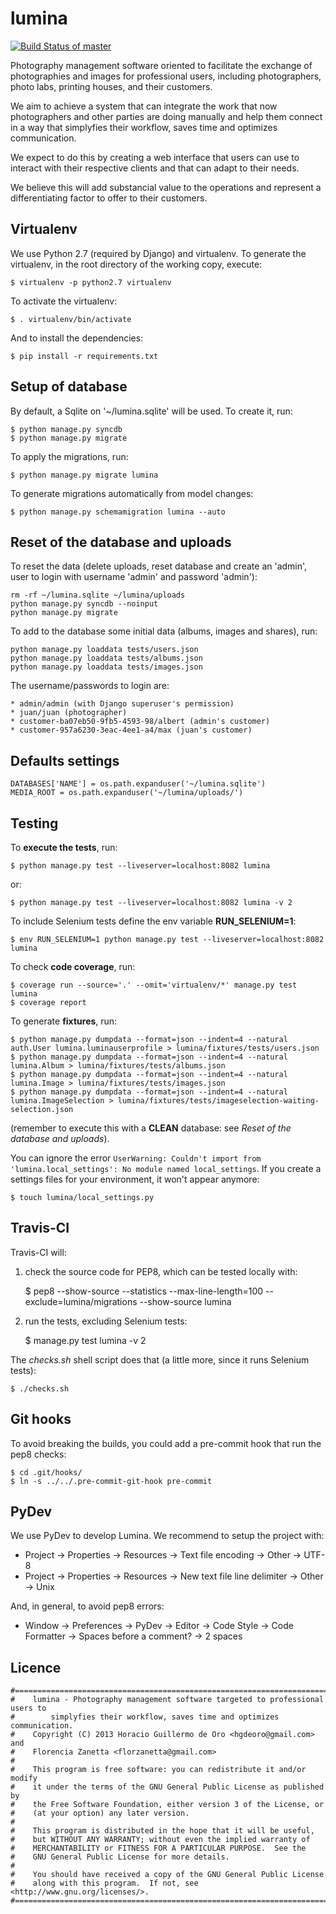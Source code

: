lumina
======

[![Build Status of master](https://api.travis-ci.org/florzanetta/lumina.png?branch=master)](https://travis-ci.org/florzanetta/lumina)

Photography management software oriented to facilitate the exchange of photographies and images
for professional users, including photographers, photo labs, printing houses, and their customers.

We aim to achieve a system that can integrate the work that now photographers and other parties are doing manually and
help them connect in a way that simplyfies their workflow, saves time and optimizes communication.

We expect to do this by creating a web interface that users can use to interact with
their respective clients and that can adapt to their needs.

We believe this will add substancial value to the operations and represent
a differentiating factor to offer to their customers.

Virtualenv
----------

We use Python 2.7 (required by Django) and virtualenv. To generate the virtualenv,
in the root directory of the working copy, execute:

    $ virtualenv -p python2.7 virtualenv

To activate the virtualenv:

    $ . virtualenv/bin/activate

And to install the dependencies:

    $ pip install -r requirements.txt 

Setup of database
-----------------

By default, a Sqlite on '~/lumina.sqlite' will be used. To create it, run:

    $ python manage.py syncdb
    $ python manage.py migrate

To apply the migrations, run:

    $ python manage.py migrate lumina

To generate migrations automatically from model changes:

    $ python manage.py schemamigration lumina --auto


Reset of the database and uploads
---------------------------------

To reset the data (delete uploads, reset database and create an 'admin', user to login
with username 'admin' and password 'admin'):

    rm -rf ~/lumina.sqlite ~/lumina/uploads
    python manage.py syncdb --noinput
    python manage.py migrate

To add to the database some initial data (albums, images and shares), run:

    python manage.py loaddata tests/users.json
    python manage.py loaddata tests/albums.json
    python manage.py loaddata tests/images.json

The username/passwords to login are:

    * admin/admin (with Django superuser's permission)
    * juan/juan (photographer)
    * customer-ba07eb50-9fb5-4593-98/albert (admin's customer)
    * customer-957a6230-3eac-4ee1-a4/max (juan's customer)


Defaults settings
-----------------

    DATABASES['NAME'] = os.path.expanduser('~/lumina.sqlite')
    MEDIA_ROOT = os.path.expanduser('~/lumina/uploads/')


Testing
-------

To **execute the tests**, run:

    $ python manage.py test --liveserver=localhost:8082 lumina

or:

    $ python manage.py test --liveserver=localhost:8082 lumina -v 2

To include Selenium tests define the env variable **RUN_SELENIUM=1**:

    $ env RUN_SELENIUM=1 python manage.py test --liveserver=localhost:8082 lumina

To check **code coverage**, run:

    $ coverage run --source='.' --omit='virtualenv/*' manage.py test lumina
    $ coverage report

To generate **fixtures**, run:

    $ python manage.py dumpdata --format=json --indent=4 --natural auth.User lumina.luminauserprofile > lumina/fixtures/tests/users.json
    $ python manage.py dumpdata --format=json --indent=4 --natural lumina.Album > lumina/fixtures/tests/albums.json
    $ python manage.py dumpdata --format=json --indent=4 --natural lumina.Image > lumina/fixtures/tests/images.json
    $ python manage.py dumpdata --format=json --indent=4 --natural lumina.ImageSelection > lumina/fixtures/tests/imageselection-waiting-selection.json

(remember to execute this with a **CLEAN** database: see *Reset of the database and uploads*).

You can ignore the error `UserWarning: Couldn't import from 'lumina.local_settings': No module named local_settings`.
If you create a settings files for your environment, it won't appear anymore:

    $ touch lumina/local_settings.py


Travis-CI
---------

Travis-CI will:

1) check the source code for PEP8, which can be tested locally with:

    $ pep8 --show-source --statistics --max-line-length=100 --exclude=lumina/migrations --show-source lumina

2) run the tests, excluding Selenium tests:

    $ manage.py test lumina -v 2

The *checks.sh* shell script does that (a little more, since it runs Selenium tests):

    $ ./checks.sh


Git hooks
---------

To avoid breaking the builds, you could add a pre-commit hook that run the pep8 checks:

    $ cd .git/hooks/
    $ ln -s ../../.pre-commit-git-hook pre-commit


PyDev
-----

We use PyDev to develop Lumina. We recommend to setup the project with:

 + Project -> Properties -> Resources -> Text file encoding -> Other -> UTF-8
 + Project -> Properties -> Resources -> New text file line delimiter -> Other -> Unix

And, in general, to avoid pep8 errors:

 + Window -> Preferences -> PyDev -> Editor -> Code Style -> Code Formatter -> Spaces before a comment? -> 2 spaces


Licence
-------

    #===============================================================================
    #    lumina - Photography management software targeted to professional users to
    #        simplyfies their workflow, saves time and optimizes communication.
    #    Copyright (C) 2013 Horacio Guillermo de Oro <hgdeoro@gmail.com> and 
    #    Florencia Zanetta <florzanetta@gmail.com>
    #
    #    This program is free software: you can redistribute it and/or modify
    #    it under the terms of the GNU General Public License as published by
    #    the Free Software Foundation, either version 3 of the License, or
    #    (at your option) any later version.
    #
    #    This program is distributed in the hope that it will be useful,
    #    but WITHOUT ANY WARRANTY; without even the implied warranty of
    #    MERCHANTABILITY or FITNESS FOR A PARTICULAR PURPOSE.  See the
    #    GNU General Public License for more details.
    #
    #    You should have received a copy of the GNU General Public License
    #    along with this program.  If not, see <http://www.gnu.org/licenses/>.
    #===============================================================================
